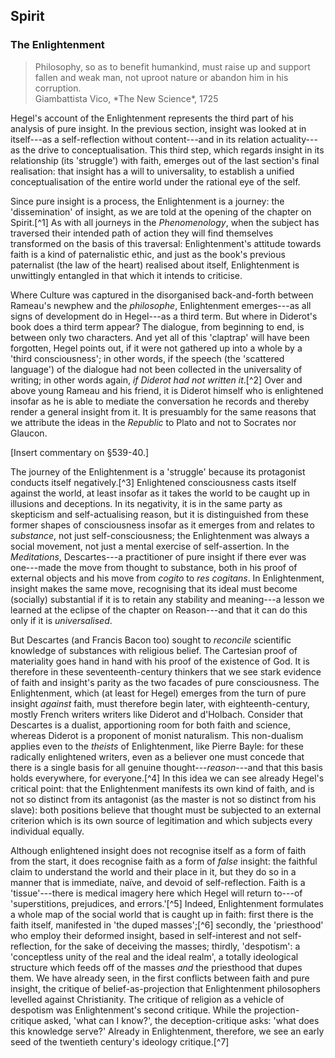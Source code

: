 ## Spirit

### The Enlightenment

<blockquote class="epigraph">Philosophy, so as to benefit humankind, must raise up and support fallen and weak man, not uproot nature or abandon him in his corruption.<footer>Giambattista Vico, *The New Science*, 1725</footer></blockquote>

Hegel's account of the Enlightenment represents the third part of his analysis
of pure insight. In the previous section, insight was looked at in itself---as a
self-reflection without content---and in its relation actuality---as the drive
to conceptualisation. This third step, which regards insight in its relationship
(its 'struggle') with faith, emerges out of the last section's final
realisation: that insight has a will to universality, to establish a unified
conceptualisation of the entire world under the rational eye of the self.

Since pure insight is a process, the Enlightenment is a journey: the
'dissemination' of insight, as we are told at the opening of the chapter on
Spirit.[^1] As with all journeys in the *Phenomenology*, when the subject has
traversed their intended path of action they will find themselves transformed on
the basis of this traversal: Enlightenment's attitude towards faith is a kind of
paternalistic ethic, and just as the book's previous paternalist (the law of the
heart) realised about itself, Enlightenment is unwittingly entangled in that
which it intends to criticise.

Where Culture was captured in the disorganised back-and-forth between Rameau's
newphew and the *philosophe*, Enlightenment emerges---as all signs of
development do in Hegel---as a third term. But where in Diderot's book does a
third term appear? The dialogue, from beginning to end, is between only two
characters. And yet all of this 'claptrap' will have been forgotten, Hegel
points out, if it were not gathered up into a whole by a 'third consciousness';
in other words, if the speech (the 'scattered language') of the dialogue had not
been collected in the universality of writing; in other words again, *if Diderot
had not written it*.[^2] Over and above young Rameau and his friend, it is
Diderot himself who is enlightened insofar as he is able to mediate the
conversation he records and thereby render a general insight from it. It is
presuambly for the same reasons that we attribute the ideas in the *Republic* to
Plato and not to Socrates nor Glaucon.

[Insert commentary on §539-40.]

The journey of the Enlightenment is a 'struggle' because its protagonist
conducts itself negatively.[^3] Enlightened consciousness casts itself against
the world, at least insofar as it takes the world to be caught up in illusions
and deceptions. In its negativity, it is in the same party as skepticism and
self-actualising reason, but it is distinguished from these former shapes of
consciousness insofar as it emerges from and relates to *substance*, not just
self-consciousness; the Enlightenment was always a social movement, not just a
mental exercise of self-assertion. In the *Meditations*, Descartes---a
practitioner of pure insight if there ever was one---made the move from thought
to substance, both in his proof of external objects and his move from *cogito*
to *res cogitans*. In Enlightenment, insight makes the same move, recognising
that its ideal must become (socially) substantial if it is to retain any
stability and meaning---a lesson we learned at the eclipse of the chapter on
Reason---and that it can do this only if it is *universalised*.

But Descartes (and Francis Bacon too) sought to *reconcile* scientific knowledge
of substances with religious belief. The Cartesian proof of materiality goes
hand in hand with his proof of the existence of God. It is therefore in these
seventeenth-century thinkers that we see stark evidence of faith and insight's
parity as the two facades of pure consciousness. The Enlightenment, which (at
least for Hegel) emerges from the turn of pure insight *against* faith, must
therefore begin later, with eighteenth-century, mostly French writers writers
like Diderot and d'Holbach. Consider that Descartes is a dualist, apportioning
room for both faith and science, whereas Diderot is a proponent of monist
naturalism. This non-dualism applies even to the *theists* of Enlightenment,
like Pierre Bayle: for these radically enlightened writers, even as a believer
one must concede that there is a single basis for all genuine
thought---*reason*---and that this basis holds everywhere, for everyone.[^4] In
this idea we can see already Hegel's critical point: that the Enlightenment
manifests its own kind of faith, and is not so distinct from its antagonist (as
the master is not so distinct from his slave): both positions believe that
thought must be subjected to an external criterion which is its own source of
legitimation and which subjects every individual equally.

Although enlightened insight does not recognise itself as a form of faith from
the start, it does recognise faith as a form of *false* insight: the faithful
claim to understand the world and their place in it, but they do so in a manner
that is immediate, naïve, and devoid of self-reflection. Faith is a
'tissue'---there is medical imagery here which Hegel will return to---of
'superstitions, prejudices, and errors.'[^5] Indeed, Enlightenment formulates a
whole map of the social world that is caught up in faith: first there is the
faith itself, manifested in 'the duped masses';[^6] secondly, the 'priesthood'
who employ their deformed insight, based in self-interest and not
self-reflection, for the sake of deceiving the masses; thirdly, 'despotism': a
'conceptless unity of the real and the ideal realm', a totally ideological
structure which feeds off of the masses *and* the priesthood that dupes them. We
have already seen, in the first conflicts between faith and pure insight, the
critique of belief-as-projection that Enlightenment philosophers levelled
against Christianity. The critique of religion as a vehicle of despotism was
Enlightenment's second critique. While the projection-critique asked, 'what can
I know?', the deception-critique asks: 'what does this knowledge serve?' Already
in Enlightenment, therefore, we see an early seed of the twentieth century's
ideology critique.[^7]
